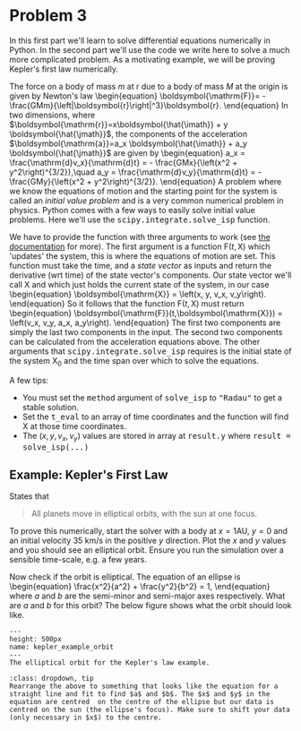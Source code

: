 # Problem 3

In this first part we'll learn to solve differential equations numerically in Python. In the second part we'll use the code we write here to solve a much more complicated problem. As a motivating example, we will be proving Kepler's first law numerically.

The force on a body of mass $m$ at $\boldsymbol{\mathrm{r}}$ due to a body of mass $M$ at the origin is given by Newton's law
\begin{equation}
	\boldsymbol{\mathrm{F}}= -\frac{GMm}{\left|\boldsymbol{r}\right|^3}\boldsymbol{r}.
\end{equation}
In two dimensions, where $\boldsymbol{\mathrm{r}}=x\boldsymbol{\hat{\imath}} + y \boldsymbol{\hat{\jmath}}$, the components of the acceleration $\boldsymbol{\mathrm{a}}=a_x \boldsymbol{\hat{\imath}} + a_y \boldsymbol{\hat{\jmath}}$ are given by
\begin{equation}
	a_x = \frac{\mathrm{d}v_x}{\mathrm{d}t} = - \frac{GMx}{\left(x^2 + y^2\right)^{3/2}},\quad a_y = \frac{\mathrm{d}v_y}{\mathrm{d}t} = - \frac{GMy}{\left(x^2 + y^2\right)^{3/2}}.
\end{equation}
A problem where we know the equations of motion and the starting point for the system is called an *initial value problem* and is a very common numerical problem in physics. Python comes with a few ways to easily solve initial value problems. Here we'll use the <samp>scipy.integrate.solve_isp</samp> function.

We have to provide the function with three arguments to work (see <a href="https://docs.scipy.org/doc/scipy/reference/generated/scipy.integrate.solve_ivp.html#scipy.integrate.solve_ivp">the documentation</a> for more). The first argument is a function $\boldsymbol{\mathrm{F}}(t,\boldsymbol{\mathrm{X}})$ which 'updates' the system, this is where the equations of motion are set. This function must take the time, and a *state vector* as inputs and return the derivative (wrt time) of the state vector's components. Our state vector we'll call $\boldsymbol{\mathrm{X}}$ and which just holds the current state of the system, in our case
\begin{equation}
	\boldsymbol{\mathrm{X}} = \left(x, y, v_x, v_y\right).
\end{equation}
So it follows that the function $\boldsymbol{\mathrm{F}}(t,\boldsymbol{\mathrm{X}})$ must return
\begin{equation}
	\boldsymbol{\mathrm{F}}(t,\boldsymbol{\mathrm{X}}) = \left(v_x, v_y, a_x, a_y\right).
\end{equation}
The first two components are simply the last two components in the input. The second two components can be calculated from the acceleration equations above. The other arguments that <samp>scipy.integrate.solve_isp</samp> requires is the initial state of the system $\boldsymbol{\mathrm{X}}_0$ and the time span over which to solve the equations.

A few tips:
- You must set the <samp>method</samp> argument of <samp>solve_isp</samp> to <samp>"Radau"</samp> to get a stable solution.
- Set the <samp>t_eval</samp> to an array of time coordinates and the function will find $\boldsymbol{\mathrm{X}}$ at those time coordinates.
- The $(x, y, v_x, v_y)$ values are stored in array at <samp>result.y</samp> where <samp>result = solve_isp(...)</samp>

## Example: Kepler's First Law
	
States that

> All planets move in elliptical orbits, with the sun at one focus.

To prove this numerically, start the solver with a body at $x=1 \mathrm{AU}$, $y=0$ and an initial velocity $35$ km/s in the positive $y$ direction. Plot the $x$ and $y$ values and you should see an elliptical orbit. Ensure you run the simulation over a sensible time-scale, e.g. a few years.

Now check if the orbit is elliptical. The equation of an ellipse is
\begin{equation}
	\frac{x^2}{a^2} + \frac{y^2}{b^2} = 1,
\end{equation}
where $a$ and $b$ are the semi-minor and semi-major axes respectively. What are $a$ and $b$ for this orbit? The below figure shows what the orbit should look like.

```{figure} images/kepler_example_orbit.png
---
height: 500px
name: kepler_example_orbit
---
The elliptical orbit for the Kepler's law example.
```

```{admonition} Hint
:class: dropdown, tip
Rearrange the above to something that looks like the equation for a straight line and fit to find $a$ and $b$. The $x$ and $y$ in the equation are centred  on the centre of the ellipse but our data is centred on the sun (the ellipse's focus). Make sure to shift your data (only necessary in $x$) to the centre.
```